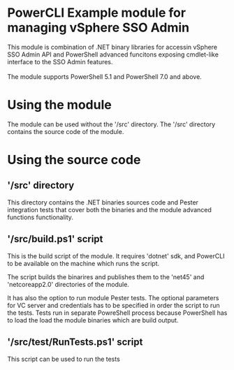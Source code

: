 # PowerCLI Example module for managing vSphere SSO Admin
This module is combination of .NET binary libraries for accessin vSphere SSO Admin API and PowerShell advanced funcitons exposing cmdlet-like interface to the SSO Admin features.<br/>
<br/>
The module supports PowerShell 5.1 and PowerShell 7.0 and above.<br/>

# Using the module
The module can be used without the '/src' directory. The '/src' directory contains the source code of the module.<br/>

# Using the source code
## '/src' directory
This directory contains the .NET binaries sources code and Pester integration tests that cover both the binaries and the module advanced functions functionality.<br/>

## '/src/build.ps1' script
This is the build script of the module. It requires 'dotnet' sdk, and PowerCLI to be available on the machine which runs the script. <br/>

The script builds the binarires and publishes them to the 'net45' and 'netcoreapp2.0' directories of the module.<br/>

It has also the option to run module Pester tests. The optional parameters for VC server and credentials has to be specified in order the script to run the tests. Tests run in separate PowreShell process because PowerShell has to load the load the module binaries which are build output.<br/>

## '/src/test/RunTests.ps1' script
This script can be used to run the tests<br/>